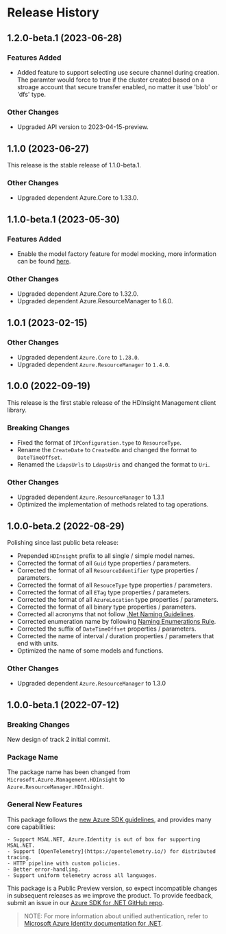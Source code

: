 # Release History

## 1.2.0-beta.1 (2023-06-28)

### Features Added

- Added feature to support selecting use secure channel during creation. The paramter would force to true if the cluster created based on a stroage account that secure transfer enabled, no matter it use 'blob' or 'dfs' type.

### Other Changes

- Upgraded API version to 2023-04-15-preview.

## 1.1.0 (2023-06-27)

This release is the stable release of 1.1.0-beta.1.

### Other Changes

- Upgraded dependent Azure.Core to 1.33.0.

## 1.1.0-beta.1 (2023-05-30)

### Features Added

- Enable the model factory feature for model mocking, more information can be found [here](https://azure.github.io/azure-sdk/dotnet_introduction.html#dotnet-mocking-factory-builder).

### Other Changes

- Upgraded dependent Azure.Core to 1.32.0.
- Upgraded dependent Azure.ResourceManager to 1.6.0.

## 1.0.1 (2023-02-15)

### Other Changes

- Upgraded dependent `Azure.Core` to `1.28.0`.
- Upgraded dependent `Azure.ResourceManager` to `1.4.0`.

## 1.0.0 (2022-09-19)

This release is the first stable release of the HDInsight Management client library.

### Breaking Changes

- Fixed the format of `IPConfiguration.type` to `ResourceType`.
- Rename the `CreateDate` to `CreatedOn` and changed the format to `DateTimeOffset`.
- Renamed the `LdapsUrls` to `LdapsUris` and changed the format to `Uri`.

### Other Changes

- Upgraded dependent `Azure.ResourceManager` to 1.3.1
- Optimized the implementation of methods related to tag operations.

## 1.0.0-beta.2 (2022-08-29)

Polishing since last public beta release:
- Prepended `HDInsight` prefix to all single / simple model names.
- Corrected the format of all `Guid` type properties / parameters.
- Corrected the format of all `ResourceIdentifier` type properties / parameters.
- Corrected the format of all `ResouceType` type properties / parameters.
- Corrected the format of all `ETag` type properties / parameters.
- Corrected the format of all `AzureLocation` type properties / parameters.
- Corrected the format of all binary type properties / parameters.
- Corrected all acronyms that not follow [.Net Naming Guidelines](https://docs.microsoft.com/dotnet/standard/design-guidelines/naming-guidelines).
- Corrected enumeration name by following [Naming Enumerations Rule](https://docs.microsoft.com/dotnet/standard/design-guidelines/names-of-classes-structs-and-interfaces#naming-enumerations).
- Corrected the suffix of `DateTimeOffset` properties / parameters.
- Corrected the name of interval / duration properties / parameters that end with units.
- Optimized the name of some models and functions.

### Other Changes

- Upgraded dependent `Azure.ResourceManager` to 1.3.0

## 1.0.0-beta.1 (2022-07-12)

### Breaking Changes

New design of track 2 initial commit.

### Package Name

The package name has been changed from `Microsoft.Azure.Management.HDInsight` to `Azure.ResourceManager.HDInsight`.

### General New Features

This package follows the [new Azure SDK guidelines](https://azure.github.io/azure-sdk/general_introduction.html), and provides many core capabilities:

    - Support MSAL.NET, Azure.Identity is out of box for supporting MSAL.NET.
    - Support [OpenTelemetry](https://opentelemetry.io/) for distributed tracing.
    - HTTP pipeline with custom policies.
    - Better error-handling.
    - Support uniform telemetry across all languages.

This package is a Public Preview version, so expect incompatible changes in subsequent releases as we improve the product. To provide feedback, submit an issue in our [Azure SDK for .NET GitHub repo](https://github.com/Azure/azure-sdk-for-net/issues).

> NOTE: For more information about unified authentication, refer to [Microsoft Azure Identity documentation for .NET](https://docs.microsoft.com//dotnet/api/overview/azure/identity-readme?view=azure-dotnet).
